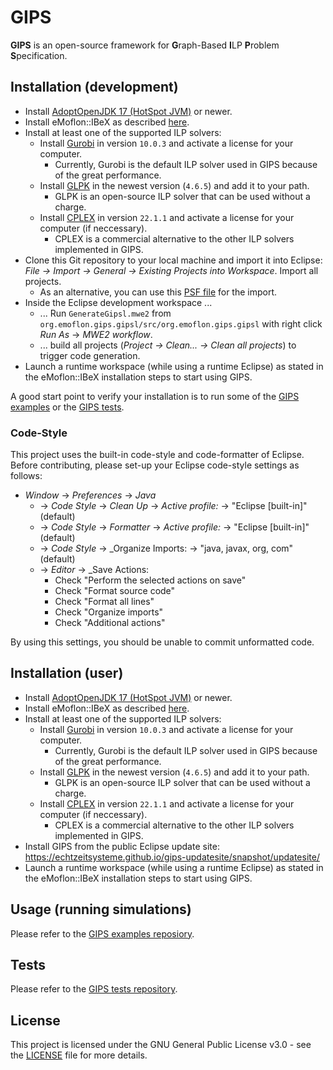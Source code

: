 # GIPS

**GIPS** is an open-source framework for **G**raph-Based **I**LP **P**roblem **S**pecification.


## Installation (development)

* Install [AdoptOpenJDK 17 (HotSpot JVM)](https://adoptopenjdk.net/releases.html?variant=openjdk17&jvmVariant=hotspot) or newer.
* Install eMoflon::IBeX as described [here](https://github.com/eMoflon/emoflon-ibex#how-to-develop).
* Install at least one of the supported ILP solvers:
    * Install [Gurobi](https://www.gurobi.com/) in version `10.0.3` and activate a license for your computer.
        * Currently, Gurobi is the default ILP solver used in GIPS because of the great performance.
    * Install [GLPK](https://www.gnu.org/software/glpk/) in the newest version (`4.6.5`) and add it to your path.
        * GLPK is an open-source ILP solver that can be used without a charge.
    * Install [CPLEX](https://www.ibm.com/analytics/cplex-optimizer) in version `22.1.1` and activate a license for your computer (if neccessary).
        * CPLEX is a commercial alternative to the other ILP solvers implemented in GIPS.
* Clone this Git repository to your local machine and import it into Eclipse: *File -> Import -> General -> Existing Projects into Workspace*. Import all projects.
    * As an alternative, you can use this [PSF file](https://raw.githubusercontent.com/Echtzeitsysteme/gips/master/devProjectSet.psf) for the import.
* Inside the Eclipse development workspace ...
    * ... Run `GenerateGipsl.mwe2` from `org.emoflon.gips.gipsl/src/org.emoflon.gips.gipsl` with right click _Run As_ -> _MWE2 workflow_.
    * ... build all projects (*Project -> Clean... -> Clean all projects*) to trigger code generation.
* Launch a runtime workspace (while using a runtime Eclipse) as stated in the eMoflon::IBeX installation steps to start using GIPS.

A good start point to verify your installation is to run some of the [GIPS examples](https://github.com/Echtzeitsysteme/gips-examples) or the [GIPS tests](https://github.com/Echtzeitsysteme/gips-tests).

### Code-Style

This project uses the built-in code-style and code-formatter of Eclipse.
Before contributing, please set-up your Eclipse code-style settings as follows:

* _Window_ -> _Preferences_ -> _Java_ 
    * -> _Code Style_ -> _Clean Up_ -> _Active profile:_ -> "Eclipse [built-in]" (default)
    * -> _Code Style_ -> _Formatter_ -> _Active profile:_ -> "Eclipse [built-in]" (default)
    * -> _Code Style_ -> _Organize Imports: -> "java, javax, org, com" (default)
    * -> _Editor_ -> _Save Actions:
        * Check "Perform the selected actions on save"
        * Check "Format source code"
        * Check "Format all lines"
        * Check "Organize imports"
        * Check "Additional actions"

By using this settings, you should be unable to commit unformatted code.


## Installation (user)

* Install [AdoptOpenJDK 17 (HotSpot JVM)](https://adoptopenjdk.net/releases.html?variant=openjdk17&jvmVariant=hotspot) or newer.
* Install eMoflon::IBeX as described [here](https://github.com/eMoflon/emoflon-ibex#how-to-develop).
* Install at least one of the supported ILP solvers:
    * Install [Gurobi](https://www.gurobi.com/) in version `10.0.3` and activate a license for your computer.
        * Currently, Gurobi is the default ILP solver used in GIPS because of the great performance.
    * Install [GLPK](https://www.gnu.org/software/glpk/) in the newest version (`4.6.5`) and add it to your path.
        * GLPK is an open-source ILP solver that can be used without a charge.
    * Install [CPLEX](https://www.ibm.com/analytics/cplex-optimizer) in version `22.1.1` and activate a license for your computer (if neccessary).
        * CPLEX is a commercial alternative to the other ILP solvers implemented in GIPS.
* Install GIPS from the public Eclipse update site: https://echtzeitsysteme.github.io/gips-updatesite/snapshot/updatesite/
* Launch a runtime workspace (while using a runtime Eclipse) as stated in the eMoflon::IBeX installation steps to start using GIPS.


## Usage (running simulations)

Please refer to the [GIPS examples reposiory](https://github.com/Echtzeitsysteme/gips-examples).


## Tests

Please refer to the [GIPS tests repository](https://github.com/Echtzeitsysteme/gips-tests).


## License

This project is licensed under the GNU General Public License v3.0 - see the [LICENSE](LICENSE) file for more details.
